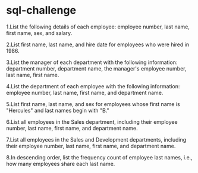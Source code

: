 # sql-challenge

1.List the following details of each employee: employee number, last name, first name, sex, and salary.


2.List first name, last name, and hire date for employees who were hired in 1986.


3.List the manager of each department with the following information: department number, department name, the manager's employee number, last name, first name.


4.List the department of each employee with the following information: employee number, last name, first name, and department name.


5.List first name, last name, and sex for employees whose first name is "Hercules" and last names begin with "B."


6.List all employees in the Sales department, including their employee number, last name, first name, and department name.


7.List all employees in the Sales and Development departments, including their employee number, last name, first name, and department name.


8.In descending order, list the frequency count of employee last names, i.e., how many employees share each last name.
